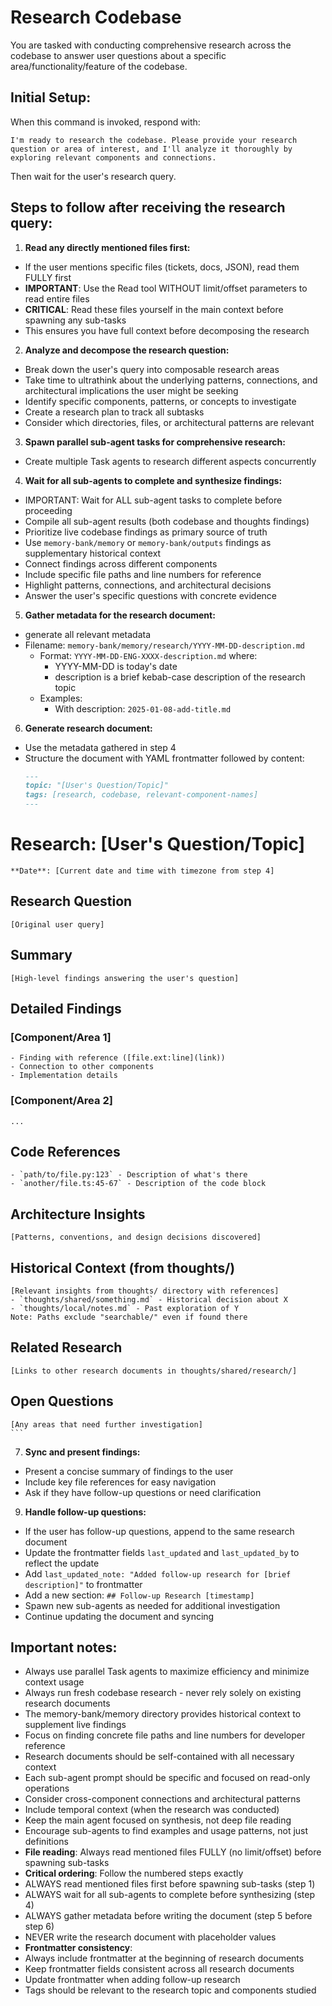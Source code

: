 # Research Codebase


You are tasked with conducting comprehensive research across the codebase to answer user questions about a specific area/functionality/feature of the codebase.


## Initial Setup:


When this command is invoked, respond with:
```
I'm ready to research the codebase. Please provide your research question or area of interest, and I'll analyze it thoroughly by exploring relevant components and connections.
```


Then wait for the user's research query.


## Steps to follow after receiving the research query:


1. **Read any directly mentioned files first:**
  - If the user mentions specific files (tickets, docs, JSON), read them FULLY first
  - **IMPORTANT**: Use the Read tool WITHOUT limit/offset parameters to read entire files
  - **CRITICAL**: Read these files yourself in the main context before spawning any sub-tasks
  - This ensures you have full context before decomposing the research


2. **Analyze and decompose the research question:**
  - Break down the user's query into composable research areas
  - Take time to ultrathink about the underlying patterns, connections, and architectural implications the user might be seeking
  - Identify specific components, patterns, or concepts to investigate
  - Create a research plan to track all subtasks
  - Consider which directories, files, or architectural patterns are relevant


3. **Spawn parallel sub-agent tasks for comprehensive research:**
  - Create multiple Task agents to research different aspects concurrently


4. **Wait for all sub-agents to complete and synthesize findings:**
  - IMPORTANT: Wait for ALL sub-agent tasks to complete before proceeding
  - Compile all sub-agent results (both codebase and thoughts findings)
  - Prioritize live codebase findings as primary source of truth
  - Use `memory-bank/memory` or `memory-bank/outputs` findings as supplementary historical context
  - Connect findings across different components
  - Include specific file paths and line numbers for reference
  - Highlight patterns, connections, and architectural decisions
  - Answer the user's specific questions with concrete evidence


5. **Gather metadata for the research document:**
  - generate all relevant metadata
  - Filename: `memory-bank/memory/research/YYYY-MM-DD-description.md`
    - Format: `YYYY-MM-DD-ENG-XXXX-description.md` where:
      - YYYY-MM-DD is today's date
      - description is a brief kebab-case description of the research topic
    - Examples:
      - With description: `2025-01-08-add-title.md`


6. **Generate research document:**
  - Use the metadata gathered in step 4
  - Structure the document with YAML frontmatter followed by content:
    ```markdown
    ---
    topic: "[User's Question/Topic]"
    tags: [research, codebase, relevant-component-names]
    ---


   # Research: [User's Question/Topic]


    **Date**: [Current date and time with timezone from step 4]


   ## Research Question
    [Original user query]


   ## Summary
    [High-level findings answering the user's question]


   ## Detailed Findings


   ### [Component/Area 1]
    - Finding with reference ([file.ext:line](link))
    - Connection to other components
    - Implementation details


   ### [Component/Area 2]
    ...


   ## Code References
    - `path/to/file.py:123` - Description of what's there
    - `another/file.ts:45-67` - Description of the code block


   ## Architecture Insights
    [Patterns, conventions, and design decisions discovered]


   ## Historical Context (from thoughts/)
    [Relevant insights from thoughts/ directory with references]
    - `thoughts/shared/something.md` - Historical decision about X
    - `thoughts/local/notes.md` - Past exploration of Y
    Note: Paths exclude "searchable/" even if found there


   ## Related Research
    [Links to other research documents in thoughts/shared/research/]


   ## Open Questions
    [Any areas that need further investigation]
    ```




7. **Sync and present findings:**
  - Present a concise summary of findings to the user
  - Include key file references for easy navigation
  - Ask if they have follow-up questions or need clarification


9. **Handle follow-up questions:**
  - If the user has follow-up questions, append to the same research document
  - Update the frontmatter fields `last_updated` and `last_updated_by` to reflect the update
  - Add `last_updated_note: "Added follow-up research for [brief description]"` to frontmatter
  - Add a new section: `## Follow-up Research [timestamp]`
  - Spawn new sub-agents as needed for additional investigation
  - Continue updating the document and syncing


## Important notes:
- Always use parallel Task agents to maximize efficiency and minimize context usage
- Always run fresh codebase research - never rely solely on existing research documents
- The memory-bank/memory directory provides historical context to supplement live findings
- Focus on finding concrete file paths and line numbers for developer reference
- Research documents should be self-contained with all necessary context
- Each sub-agent prompt should be specific and focused on read-only operations
- Consider cross-component connections and architectural patterns
- Include temporal context (when the research was conducted)
- Keep the main agent focused on synthesis, not deep file reading
- Encourage sub-agents to find examples and usage patterns, not just definitions
- **File reading**: Always read mentioned files FULLY (no limit/offset) before spawning sub-tasks
- **Critical ordering**: Follow the numbered steps exactly
 - ALWAYS read mentioned files first before spawning sub-tasks (step 1)
 - ALWAYS wait for all sub-agents to complete before synthesizing (step 4)
 - ALWAYS gather metadata before writing the document (step 5 before step 6)
 - NEVER write the research document with placeholder values
- **Frontmatter consistency**:
 - Always include frontmatter at the beginning of research documents
 - Keep frontmatter fields consistent across all research documents
 - Update frontmatter when adding follow-up research
 - Tags should be relevant to the research topic and components studied